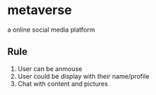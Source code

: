 # metaverse
a online social media platform

## Rule

1. User can be anmouse
2. User could be display with their name/profile
3. Chat with content and pictures
